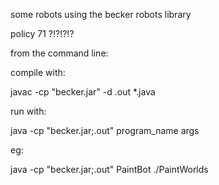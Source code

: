 some robots using the becker robots library

policy 71 ?!?!?!?


from the command line:

compile with:

  javac -cp "becker.jar" -d .out *.java

run with:

  java -cp "becker.jar;.out" program_name args

eg:

  java -cp "becker.jar;.out" PaintBot ./PaintWorlds
